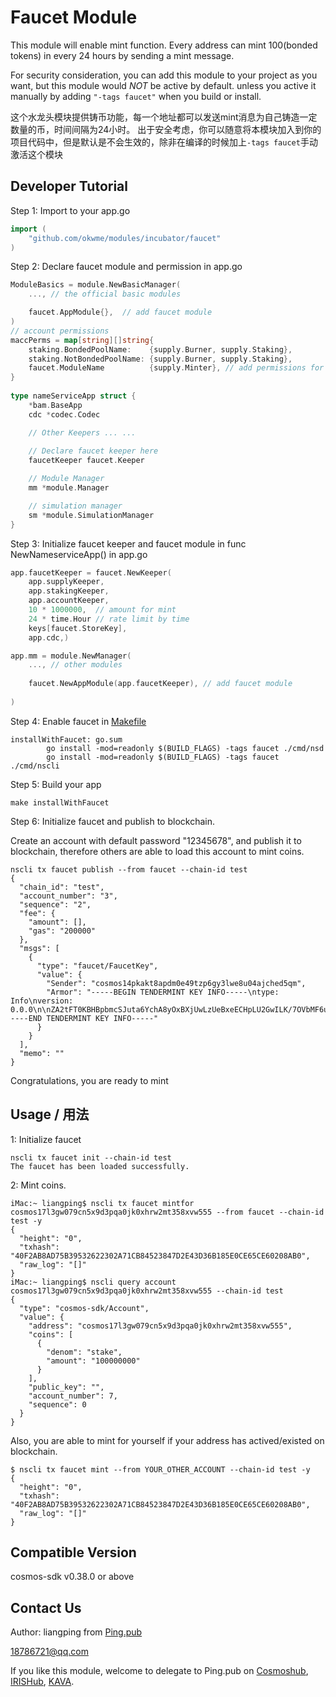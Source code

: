 # Faucet Module

This module will enable mint function. Every address can mint 100(bonded tokens) in every 24 hours by sending a mint message. 

For security consideration, you can add this module to your project as you want, but this module would *NOT* be active by default. unless you active it manually by adding `"-tags faucet"` when you build or install. 

这个水龙头模块提供铸币功能，每一个地址都可以发送mint消息为自己铸造一定数量的币，时间间隔为24小时。
出于安全考虑，你可以随意将本模块加入到你的项目代码中，但是默认是不会生效的，除非在编译的时候加上`-tags faucet`手动激活这个模块

## Developer Tutorial

Step 1: Import to your app.go
```go
import (
	"github.com/okwme/modules/incubator/faucet"
)
```

Step 2: Declare faucet module and permission in app.go
```go
ModuleBasics = module.NewBasicManager(
    ..., // the official basic modules

    faucet.AppModule{},  // add faucet module
)
// account permissions
maccPerms = map[string][]string{
    staking.BondedPoolName:    {supply.Burner, supply.Staking},
    staking.NotBondedPoolName: {supply.Burner, supply.Staking},
    faucet.ModuleName          {supply.Minter}, // add permissions for faucet
}
	
type nameServiceApp struct {
    *bam.BaseApp
    cdc *codec.Codec

    // Other Keepers ... ...
    
    // Declare faucet keeper here
    faucetKeeper faucet.Keeper

    // Module Manager
    mm *module.Manager

    // simulation manager
    sm *module.SimulationManager
}
```

Step 3: Initialize faucet keeper and faucet module in func NewNameserviceApp() in app.go
```go
app.faucetKeeper = faucet.NewKeeper(
    app.supplyKeeper, 
    app.stakingKeeper, 
    app.accountKeeper, 
    10 * 1000000,  // amount for mint
    24 * time.Hour // rate limit by time
    keys[faucet.StoreKey], 
    app.cdc,)

app.mm = module.NewManager(
    ..., // other modules
    
    faucet.NewAppModule(app.faucetKeeper), // add faucet module
    
)
```

Step 4: Enable faucet in [Makefile](Makefile_Sample)
```
installWithFaucet: go.sum
		go install -mod=readonly $(BUILD_FLAGS) -tags faucet ./cmd/nsd
		go install -mod=readonly $(BUILD_FLAGS) -tags faucet ./cmd/nscli
```

Step 5: Build your app
```
make installWithFaucet
```

Step 6: Initialize faucet and publish to blockchain.

Create an account with default password "12345678", and publish it to blockchain, therefore others are able to load this account to mint coins.

```
nscli tx faucet publish --from faucet --chain-id test
{
  "chain_id": "test",
  "account_number": "3",
  "sequence": "2",
  "fee": {
    "amount": [],
    "gas": "200000"
  },
  "msgs": [
    {
      "type": "faucet/FaucetKey",
      "value": {
        "Sender": "cosmos14pkakt8apdm0e49tzp6gy3lwe8u04ajched5qm",
        "Armor": "-----BEGIN TENDERMINT KEY INFO-----\ntype: Info\nversion: 0.0.0\n\nZA2tFT0KBHBpbmcSJuta6YchA8yOxBXjUwLzUeBxeECHpLU2GwILK/7OVbMF6uiX\nl/PNGiXhsPebIP3XBLEM0VlX6/whk4LtlqqvYLOduCLGh1yS0OE4SQFWIglzZWNw\nMjU2azE=\n=WAST\n-----END TENDERMINT KEY INFO-----"
      }
    }
  ],
  "memo": ""
}
```

Congratulations, you are ready to mint 

## Usage / 用法

1: Initialize faucet 

``` 
nscli tx faucet init --chain-id test
The faucet has been loaded successfully.
```

2: Mint coins.

```
iMac:~ liangping$ nscli tx faucet mintfor cosmos17l3gw079cn5x9d3pqa0jk0xhrw2mt358xvw555 --from faucet --chain-id test -y
{
  "height": "0",
  "txhash": "40F2AB8AD75B39532622302A71CB84523847D2E43D36B185E0CE65CE60208AB0",
  "raw_log": "[]"
}
iMac:~ liangping$ nscli query account cosmos17l3gw079cn5x9d3pqa0jk0xhrw2mt358xvw555 --chain-id test
{
  "type": "cosmos-sdk/Account",
  "value": {
    "address": "cosmos17l3gw079cn5x9d3pqa0jk0xhrw2mt358xvw555",
    "coins": [
      {
        "denom": "stake",
        "amount": "100000000"
      }
    ],
    "public_key": "",
    "account_number": 7,
    "sequence": 0
  }
}

```

Also, you are able to mint for yourself if your address has actived/existed on blockchain.
```
$ nscli tx faucet mint --from YOUR_OTHER_ACCOUNT --chain-id test -y
{
  "height": "0",
  "txhash": "40F2AB8AD75B39532622302A71CB84523847D2E43D36B185E0CE65CE60208AB0",
  "raw_log": "[]"
}
```

## Compatible Version

 cosmos-sdk v0.38.0 or above

## Contact Us

Author: liangping from [Ping.pub](https://ping.pub)

18786721@qq.com

If you like this module, welcome to delegate to Ping.pub on [Cosmoshub](https://cosmos.ping.pub), [IRISHub](https://iris.ping.pub), [KAVA](https://kava.ping.pub).
